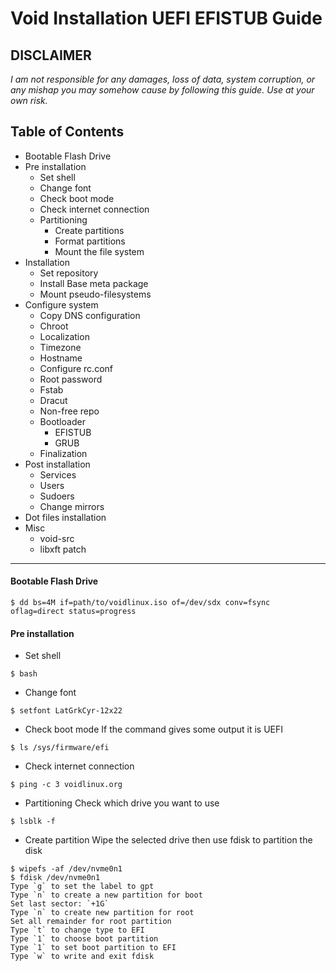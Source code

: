 # Void Installation UEFI EFISTUB Guide
**DISCLAIMER**
---
_I am not responsible for any damages, loss of data, system corruption, or any mishap you may somehow cause by following this guide._
_Use at your own risk._

## Table of Contents
- Bootable Flash Drive
- Pre installation
  - Set shell
  - Change font
  - Check boot mode
  - Check internet connection
  - Partitioning
    - Create partitions
    - Format partitions
    - Mount the file system
- Installation
  - Set repository
  - Install Base meta package
  - Mount pseudo-filesystems
- Configure system
  - Copy DNS configuration
  - Chroot
  - Localization
  - Timezone
  - Hostname
  - Configure rc.conf
  - Root password
  - Fstab
  - Dracut
  - Non-free repo
  - Bootloader
    - EFISTUB
    - GRUB
  - Finalization
- Post installation
  - Services
  - Users
  - Sudoers
  - Change mirrors
- Dot files installation
- Misc
  - void-src
  - libxft patch

---

####  Bootable Flash Drive

```
$ dd bs=4M if=path/to/voidlinux.iso of=/dev/sdx conv=fsync oflag=direct status=progress
```

#### Pre installation

- Set shell
```
$ bash
```

- Change font
```
$ setfont LatGrkCyr-12x22
```

- Check boot mode
If the command gives some output it is UEFI
```
$ ls /sys/firmware/efi
```

- Check internet connection
```
$ ping -c 3 voidlinux.org
```

- Partitioning
Check which drive you want to use
```
$ lsblk -f
```

  - Create partition
Wipe the selected drive then use fdisk to partition the disk
```
$ wipefs -af /dev/nvme0n1
$ fdisk /dev/nvme0n1
Type `g` to set the label to gpt
Type `n` to create a new partition for boot
Set last sector: `+1G`
Type `n` to create new partition for root
Set all remainder for root partition
Type `t` to change type to EFI
Type `1` to choose boot partition
Type `1` to set boot partition to EFI
Type `w` to write and exit fdisk
```
